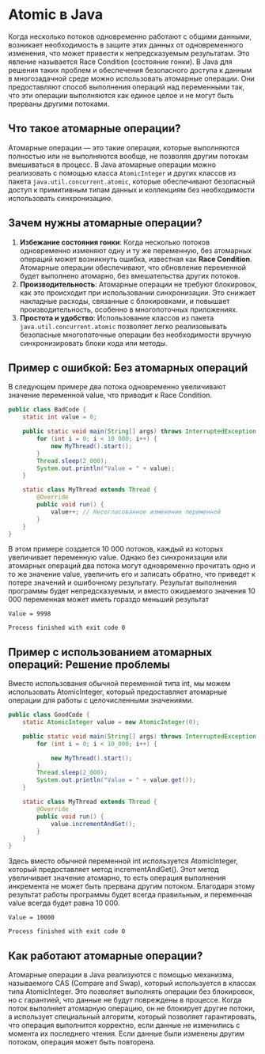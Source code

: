 # Atomic в Java
Когда несколько потоков одновременно работают с общими данными,
возникает необходимость в защите этих данных от одновременного изменения, что может привести к непредсказуемым результатам.
Это явление называется Race Condition (состояние гонки).
В Java для решения таких проблем и обеспечения безопасного доступа к данным в многозадачной среде можно использовать атомарные операции.
Они предоставляют способ выполнения операций над переменными так,
что эти операции выполняются как единое целое и не могут быть прерваны другими потоками.

## Что такое атомарные операции?
Атомарные операции — это такие операции, которые выполняются полностью или не выполняются вообще,
не позволяя другим потокам вмешиваться в процесс.
В Java атомарные операции можно реализовать с помощью класса `AtomicInteger` и других классов из пакета `java.util.concurrent.atomic`,
которые обеспечивают безопасный доступ к примитивным типам данных и коллекциям без необходимости использовать синхронизацию.

## Зачем нужны атомарные операции?
1. **Избежание состояния гонки**: Когда несколько потоков одновременно изменяют одну и ту же переменную,
без атомарных операций может возникнуть ошибка, известная как **Race Condition**. Атомарные операции обеспечивают,
что обновление переменной будет выполнено атомарно, без вмешательства других потоков.
2. **Производительность**: Атомарные операции не требуют блокировок, как это происходит при использовании синхронизации.
Это снижает накладные расходы, связанные с блокировками, и повышает производительность, особенно в многопоточных приложениях.
3. **Простота и удобство**: Использование классов из пакета `java.util.concurrent.atomic` позволяет легко реализовывать 
безопасные многопоточные операции без необходимости вручную синхронизировать блоки кода или методы.

## Пример с ошибкой: Без атомарных операций
В следующем примере два потока одновременно увеличивают значение переменной value, что приводит к Race Condition.
```java
public class BadCode {
    static int value = 0;

    public static void main(String[] args) throws InterruptedException {
        for (int i = 0; i < 10_000; i++) {
            new MyThread().start();
        }
        Thread.sleep(2_000);
        System.out.println("Value = " + value);
    }

    static class MyThread extends Thread {
        @Override
        public void run() {
            value++; // Несогласованное изменение переменной
        }
    }
}
```
В этом примере создается 10 000 потоков, каждый из которых увеличивает переменную value.
Однако без синхронизации или атомарных операций два потока могут одновременно прочитать одно и то же значение value,
увеличить его и записать обратно, что приведет к потере значений и ошибочному результату.
Результат выполнения программы будет непредсказуемым,
и вместо ожидаемого значения 10 000 переменная может иметь гораздо меньший результат
```text
Value = 9998

Process finished with exit code 0
```

## Пример с использованием атомарных операций: Решение проблемы
Вместо использования обычной переменной типа int, мы можем использовать AtomicInteger,
который предоставляет атомарные операции для работы с целочисленными значениями.

```java
public class GoodCode {
    static AtomicInteger value = new AtomicInteger(0);

    public static void main(String[] args) throws InterruptedException {
        for (int i = 0; i < 10_000; i++) {

            new MyThread().start();
        }
        Thread.sleep(2_000);
        System.out.println("Value = " + value.get());
    }

    static class MyThread extends Thread {
        @Override
        public void run() {
            value.incrementAndGet();
        }
    }
}
```
Здесь вместо обычной переменной int используется AtomicInteger, который предоставляет метод incrementAndGet().
Этот метод увеличивает значение атомарно, то есть операция выполнения инкремента не может быть прервана другим потоком.
Благодаря этому результат работы программы будет всегда правильным, и переменная value всегда будет равна 10 000.
```text
Value = 10000

Process finished with exit code 0
```

## Как работают атомарные операции?
Атомарные операции в Java реализуются с помощью механизма, называемого CAS (Compare and Swap),
который используется в классах типа AtomicInteger. Это позволяет выполнять операции без блокировок, но с гарантией,
что данные не будут повреждены в процессе. Когда поток выполняет атомарную операцию, он не блокирует другие потоки,
а использует специальный алгоритм, который позволяет гарантировать, что операция выполнится корректно,
если данные не изменились с момента их последнего чтения. Если данные были изменены другим потоком,
операция может быть повторена.







